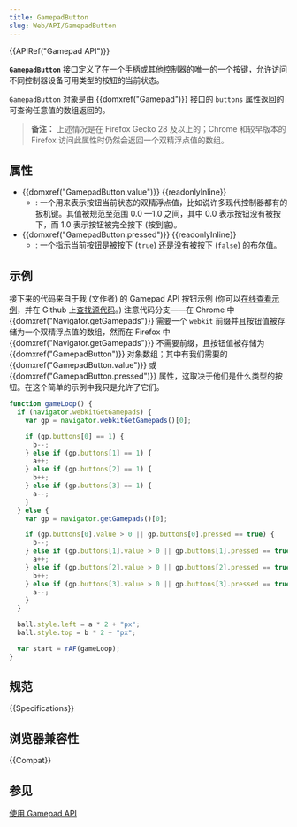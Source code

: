 ```yaml
---
title: GamepadButton
slug: Web/API/GamepadButton
---
```


{{APIRef("Gamepad API")}}

**`GamepadButton`** 接口定义了在一个手柄或其他控制器的唯一的一个按键，允许访问不同控制器设备可用类型的按钮的当前状态。

`GamepadButton` 对象是由 {{domxref("Gamepad")}} 接口的 `buttons` 属性返回的可查询任意值的数组返回的。

> **备注：** 上述情况是在 Firefox Gecko 28 及以上的；Chrome 和较早版本的 Firefox 访问此属性时仍然会返回一个双精浮点值的数组。

## 属性

- {{domxref("GamepadButton.value")}} {{readonlyInline}}
  - : 一个用来表示按钮当前状态的双精浮点值，比如说许多现代控制器都有的扳机键。其值被规范至范围 0.0 —1.0 之间，其中 0.0 表示按钮没有被按下，而 1.0 表示按钮被完全按下 (按到底)。
- {{domxref("GamepadButton.pressed")}} {{readonlyInline}}
  - : 一个指示当前按钮是被按下 (`true`) 还是没有被按下 (`false`) 的布尔值。

## 示例

接下来的代码来自于我 (文作者) 的 Gamepad API 按钮示例 (你可以[在线查看示例](http://chrisdavidmills.github.io/gamepad-buttons/)，并在 Github 上[查找源代码](https://github.com/chrisdavidmills/gamepad-buttons/tree/master)。) 注意代码分支——在 Chrome 中{{domxref("Navigator.getGamepads")}} 需要一个 `webkit` 前缀并且按钮值被存储为一个双精浮点值的数组，然而在 Firefox 中 {{domxref("Navigator.getGamepads")}} 不需要前缀，且按钮值被存储为 {{domxref("GamepadButton")}} 对象数组；其中有我们需要的 {{domxref("GamepadButton.value")}} 或 {{domxref("GamepadButton.pressed")}} 属性，这取决于他们是什么类型的按钮。在这个简单的示例中我只是允许了它们。

```js
function gameLoop() {
  if (navigator.webkitGetGamepads) {
    var gp = navigator.webkitGetGamepads()[0];

    if (gp.buttons[0] == 1) {
      b--;
    } else if (gp.buttons[1] == 1) {
      a++;
    } else if (gp.buttons[2] == 1) {
      b++;
    } else if (gp.buttons[3] == 1) {
      a--;
    }
  } else {
    var gp = navigator.getGamepads()[0];

    if (gp.buttons[0].value > 0 || gp.buttons[0].pressed == true) {
      b--;
    } else if (gp.buttons[1].value > 0 || gp.buttons[1].pressed == true) {
      a++;
    } else if (gp.buttons[2].value > 0 || gp.buttons[2].pressed == true) {
      b++;
    } else if (gp.buttons[3].value > 0 || gp.buttons[3].pressed == true) {
      a--;
    }
  }

  ball.style.left = a * 2 + "px";
  ball.style.top = b * 2 + "px";

  var start = rAF(gameLoop);
}
```

## 规范

{{Specifications}}

## 浏览器兼容性

{{Compat}}

## 参见

[使用 Gamepad API](/zh-CN/docs/Web/API/Gamepad_API/Using_the_Gamepad_API)
